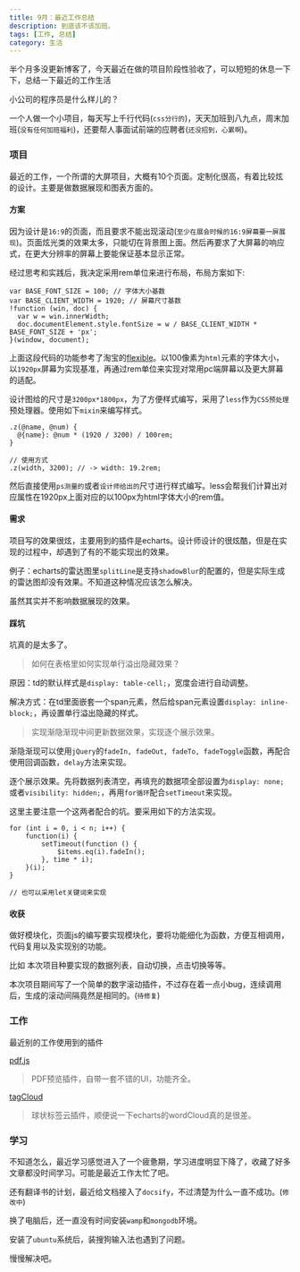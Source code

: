```yaml
---
title: 9月：最近工作总结
description: 到底该不该加班。
tags: [工作, 总结]
category: 生活
---
```


半个月多没更新博客了，今天最近在做的项目阶段性验收了，可以短短的休息一下下，总结一下最近的工作生活<!-- more -->

小公司的程序员是什么样儿的？

一个人做一个小项目，每天写上千行代码(`css分行的`)，天天加班到八九点，周末加班(`没有任何加班福利`)，还要帮人事面试前端的应聘者(`还没招到，心累啊`)。

### 项目

最近的工作，一个所谓的大屏项目，大概有10个页面。定制化很高，有着比较炫的设计。主要是做数据展现和图表方面的。

#### 方案

因为设计是`16:9`的页面，而且要求不能出现滚动(`至少在展会时候的16:9屏幕要一屏展现`)。页面炫光类的效果太多，只能切在背景图上面。然后再要求了大屏幕的响应式，在更大分辨率的屏幕上要能保证基本显示正常。

经过思考和实践后，我决定采用rem单位来进行布局，布局方案如下:

```
var BASE_FONT_SIZE = 100; // 字体大小基数
var BASE_CLIENT_WIDTH = 1920; // 屏幕尺寸基数
!function (win, doc) {
  var w = win.innerWidth;
  doc.documentElement.style.fontSize = w / BASE_CLIENT_WIDTH * BASE_FONT_SIZE + 'px';
}(window, document);
```

上面这段代码的功能参考了淘宝的[flexible](https://github.com/huainanhai/flexible)。以100像素为`html`元素的字体大小，以`1920px`屏幕为实现基准，再通过rem单位来实现对常用pc端屏幕以及更大屏幕的适配。

设计图给的尺寸是`3200px*1800px`，为了方便样式编写，采用了`less`作为`CSS预处理`预处理器。使用如下`mixin`来编写样式。

```
.z(@name, @num) {
  @{name}: @num * (1920 / 3200) / 100rem;
}

// 使用方式
.z(width, 3200); // -> width: 19.2rem;
```

然后直接使用`ps测量的`或者`设计师给出的`尺寸进行样式编写。less会帮我们计算出对应属性在1920px上面对应的以100px为html字体大小的rem值。

#### 需求

项目写的效果很炫，主要用到的插件是echarts。设计师设计的很炫酷，但是在实现的过程中，却遇到了有的不能实现出的效果。

例子：echarts的雷达图里`splitLine`是支持`shadowBlur`的配置的，但是实际生成的雷达图却没有效果。不知道这种情况应该怎么解决。

虽然其实并不影响数据展现的效果。

#### 踩坑

坑真的是太多了。

> 如何在表格里如何实现单行溢出隐藏效果？

原因：td的默认样式是`display: table-cell;`，宽度会进行自动调整。

解决方式：在td里面嵌套一个span元素，然后给span元素设置`display: inline-block;`，再设置单行溢出隐藏的样式。

> 实现渐隐渐现中间更新数据效果，实现逐个展示效果。

渐隐渐现可以使用`jQuery`的`fadeIn, fadeOut, fadeTo, fadeToggle`函数，再配合使用回调函数，`delay`方法来实现。

逐个展示效果。先将数据列表清空，再填充的数据项全部设置为`display: none;`或者`visibility: hidden;`，再用`for循环`配合`setTimeout`来实现。

这里主要注意一个这两者配合的坑。要采用如下的方法实现。

```
for (int i = 0, i < n; i++) {
    function(i) {
        setTimeout(function () {
            $items.eq(i).fadeIn();
        }, time * i);
    }(i);
}

// 也可以采用let关键词来实现
```

#### 收获

做好模块化，页面js的编写要实现模块化，要将功能细化为函数，方便互相调用，代码复用以及实现别的功能。

比如 本次项目种要实现的数据列表，自动切换，点击切换等等。

本次项目期间写了一个简单的数字滚动插件，不过存在着一点小bug，连续调用后，生成的滚动间隔竟然是相同的。(`待修复`)

### 工作

最近别的工作使用到的插件

[pdf.js](https://github.com/mozilla/pdf.js)

> PDF预览插件，自带一套不错的UI，功能齐全。

[tagCloud](https://github.com/dynamicguy/tagcloud/blob/develop/src/tagcloud.jquery.js)

> 球状标签云插件，顺便说一下echarts的wordCloud真的是很差。

### 学习

不知道怎么，最近学习感觉进入了一个疲惫期，学习进度明显下降了，收藏了好多文章都没时间学习。可能是最近工作太忙了吧。

还有翻译书的计划，最近给文档接入了`docsify`，不过清楚为什么一直不成功。(`修改中`)

换了电脑后，还一直没有时间安装`wamp`和`mongodb`环境。

安装了`ubuntu`系统后，装搜狗输入法也遇到了问题。

慢慢解决吧。

